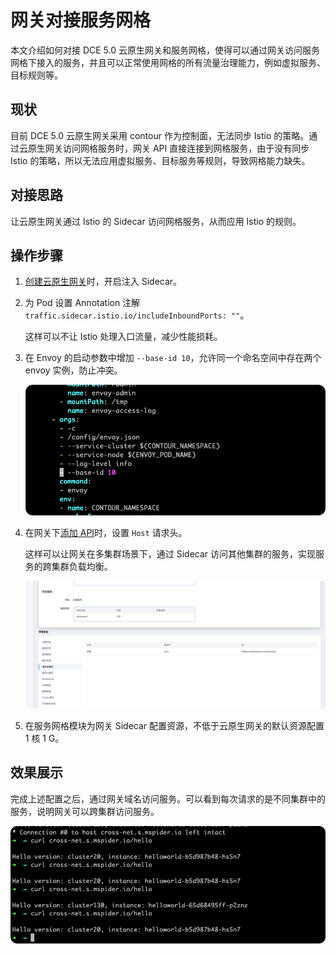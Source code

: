 # 网关对接服务网格

本文介绍如何对接 DCE 5.0 云原生网关和服务网格，使得可以通过网关访问服务网格下接入的服务，并且可以正常使用网格的所有流量治理能力，例如虚拟服务、目标规则等。

## 现状

目前 DCE 5.0 云原生网关采用 contour 作为控制面，无法同步 Istio 的策略。通过云原生网关访问网格服务时，网关 API 直接连接到网格服务，由于没有同步 Istio 的策略，所以无法应用虚拟服务、目标服务等规则，导致网格能力缺失。

## 对接思路

让云原生网关通过 Istio 的 Sidecar 访问网格服务，从而应用 Istio 的规则。

## 操作步骤

1. [创建云原生网关](../gateway/create-gateway.md)时，开启注入 Sidecar。

    <!--截图后补![]()-->

2. 为 Pod 设置 Annotation 注解 `traffic.sidecar.istio.io/includeInboundPorts: ""`。

    这样可以不让 Istio 处理入口流量，减少性能损耗。

3. 在 Envoy 的启动参数中增加 `--base-id 10`，允许同一个命名空间中存在两个 envoy 实例，防止冲突。

    ![参数示意图](../images/br-gw-mesh01.png)

4. 在网关下[添加 API](../gateway/api/add-api.md)时，设置 `Host` 请求头。

    这样可以让网关在多集群场景下，通过 Sidecar 访问其他集群的服务，实现服务的跨集群负载均衡。

    ![参数示意图](../images/br-gw-mesh02.png)

5. 在服务网格模块为网关 Sidecar 配置资源，不低于云原生网关的默认资源配置 1 核 1 G。

## 效果展示

完成上述配置之后，通过网关域名访问服务。可以看到每次请求的是不同集群中的服务，说明网关可以跨集群访问服务。

![参数示意图](../images/br-gw-mesh03.png)